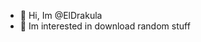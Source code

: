 - 👋 Hi, Im @ElDrakula
- 👀 Im interested in download random stuff


<!---
ElDrakula/ElDrakula is a ✨ special ✨ repository because its `README.md` (this file) appears on your GitHub profile.
You can click the Preview link to take a look at your changes.
--->
